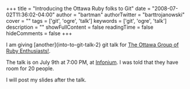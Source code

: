 +++
title = "Introducing the Ottawa Ruby folks to Git"
date = "2008-07-02T11:36:02-04:00"
author = "bartman"
authorTwitter = "barttrojanowski"
cover = ""
tags = ['git', 'ogre', 'talk']
keywords = ['git', 'ogre', 'talk']
description = ""
showFullContent = false
readingTime = false
hideComments = false
+++

I am giving [another]{into-to-git-talk-2} git talk for [The Ottawa Group of Ruby Enthusiasts!](http://groups.google.ca/group/ogre-list/browse_thread/thread/19e76fec11053b92).

The talk is on July 9th at 7:00 PM, at [Infonium](http://infonium.ca/).
I was told that they have room for 20 people.

I will post my slides after the talk.